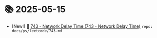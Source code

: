 # 📚 2025-05-15
- [New!] 📗 [743 - Network Delay Time (743 - Network Delay Time)](https://til.qriosity.dev/featured/ps/leetcode/743) `repo: docs/ps/leetcode/743.md`
